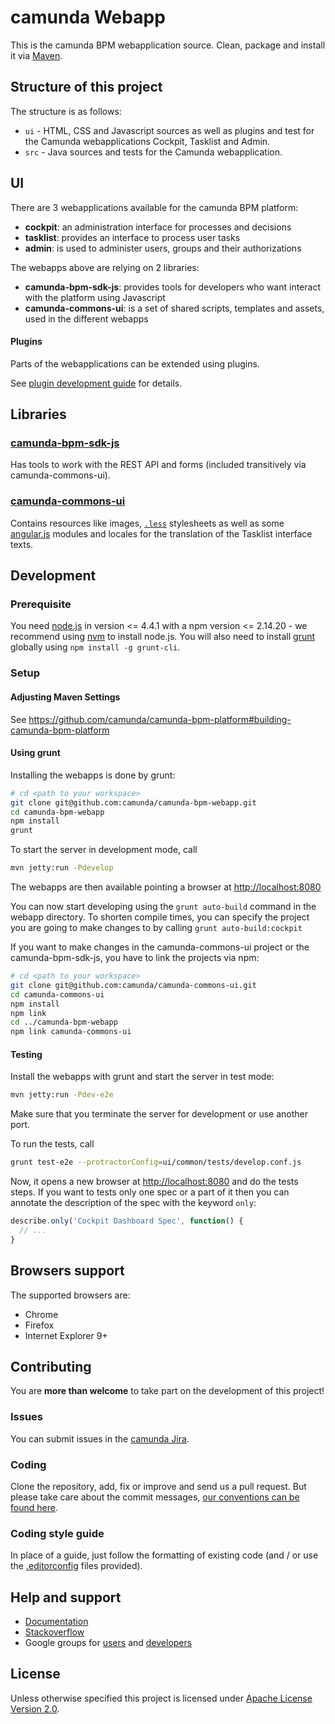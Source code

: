 # camunda Webapp

This is the camunda BPM webapplication source.
Clean, package and install it via [Maven](https://maven.apache.org/).

## Structure of this project

The structure is as follows:

* `ui` - HTML, CSS and Javascript sources as well as plugins and test for the Camunda webapplications Cockpit, Tasklist and Admin.
* `src` - Java sources and tests for the Camunda webapplication.


## UI

There are 3 webapplications available for the camunda BPM platform:

* __cockpit__: an administration interface for processes and decisions
* __tasklist__: provides an interface to process user tasks
* __admin__: is used to administer users, groups and their authorizations

The webapps above are relying on 2 libraries:

* __camunda-bpm-sdk-js__: provides tools for developers who want interact with the platform using Javascript
* __camunda-commons-ui__: is a set of shared scripts, templates and assets, used in the different webapps


#### Plugins

Parts of the webapplications can be extended using plugins.

See [plugin development guide](http://docs.camunda.org/latest/real-life/how-to/#cockpit-how-to-develop-a-cockpit-plugin) for details.


## Libraries

### [camunda-bpm-sdk-js](https://github.com/camunda/camunda-bpm-sdk-js)

Has tools to work with the REST API and forms (included transitively via camunda-commons-ui).

### [camunda-commons-ui](https://github.com/camunda/camunda-commons-ui)

Contains resources like images, [`.less`](http://lesscss.org) stylesheets as well as some [angular.js](http://angularjs.org) modules and locales for the translation of the Tasklist interface texts.


## Development

### Prerequisite

You need [node.js](http://nodejs.org) in version <= 4.4.1 with a npm version <= 2.14.20 - we recommend using [nvm](https://github.com/creationix/nvm#install-script) to install node.js.
You will also need to install [grunt](http://gruntjs.com) globally using `npm install -g grunt-cli`.

### Setup

#### Adjusting Maven Settings

See https://github.com/camunda/camunda-bpm-platform#building-camunda-bpm-platform

#### Using grunt

Installing the webapps is done by grunt:

```sh
# cd <path to your workspace>
git clone git@github.com:camunda/camunda-bpm-webapp.git
cd camunda-bpm-webapp
npm install
grunt
```

To start the server in development mode, call

```sh
mvn jetty:run -Pdevelop
```
The webapps are then available pointing a browser at [http://localhost:8080](http://localhost:8080)

You can now start developing using the `grunt auto-build` command in the webapp directory. To shorten compile times, you can specify the project you are going to make changes to by calling `grunt auto-build:cockpit`


If you want to make changes in the camunda-commons-ui project or the camunda-bpm-sdk-js, you have to link the projects via npm:

```sh
# cd <path to your workspace>
git clone git@github.com:camunda/camunda-commons-ui.git
cd camunda-commons-ui
npm install
npm link
cd ../camunda-bpm-webapp
npm link camunda-commons-ui
```

#### Testing

Install the webapps with grunt and start the server in test mode:

```sh
mvn jetty:run -Pdev-e2e
```

Make sure that you terminate the server for development or use another port.

To run the tests, call

```sh
grunt test-e2e --protractorConfig=ui/common/tests/develop.conf.js
```

Now, it opens a new browser at [http://localhost:8080](http://localhost:8080) and do the tests steps. If you want to tests only one spec or a part of it then you can annotate the description of the spec with the keyword `only`:

```javascript
describe.only('Cockpit Dashboard Spec', function() {
  // ...
}
```

## Browsers support

The supported browsers are:

- Chrome
- Firefox
- Internet Explorer 9+


## Contributing

You are __more than welcome__ to take part on the development of this project!

### Issues

You can submit issues in the [camunda Jira](https://app.camunda.com/jira/issues/).

### Coding

Clone the repository, add, fix or improve and send us a pull request.
But please take care about the commit messages, [our conventions can be found
here](https://github.com/camunda/camunda-bpm-platform/blob/master/CONTRIBUTING.md).

### Coding style guide

In place of a guide, just follow the formatting of existing code (and / or use the [.editorconfig](http://editorconfig.org/) files provided).

## Help and support

* [Documentation](http://docs.camunda.org/latest/)
* [Stackoverflow](stackoverflow.com/questions/tagged/camunda)
* Google groups for [users](https://groups.google.com/forum/#!forum/camunda-bpm-users) and [developers](https://groups.google.com/forum/#!forum/camunda-bpm-dev)

## License

Unless otherwise specified this project is licensed under [Apache License Version 2.0](./LICENSE).
